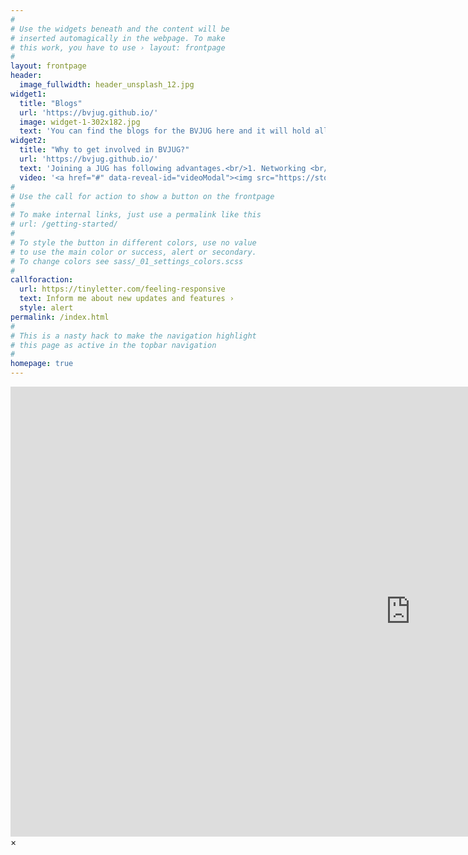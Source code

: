 ```yaml
---
#
# Use the widgets beneath and the content will be
# inserted automagically in the webpage. To make
# this work, you have to use › layout: frontpage
#
layout: frontpage
header:
  image_fullwidth: header_unsplash_12.jpg
widget1:
  title: "Blogs"
  url: 'https://bvjug.github.io/'
  image: widget-1-302x182.jpg
  text: 'You can find the blogs for the BVJUG here and it will hold all the information about the past events and some interesting articles by the admins and users'
widget2:
  title: "Why to get involved in BVJUG?"
  url: 'https://bvjug.github.io/'
  text: 'Joining a JUG has following advantages.<br/>1. Networking <br/>2. Staying up to date with Java.<br/>3. Interesting Presentations.<br/>'
  video: '<a href="#" data-reveal-id="videoModal"><img src="https://storage.googleapis.com/gweb-uniblog-publish-prod/images/YouTube.max-2800x2800.png" width="220" height="170" alt style="height:170px; width:220px; "/></a>'
#
# Use the call for action to show a button on the frontpage
#
# To make internal links, just use a permalink like this
# url: /getting-started/
#
# To style the button in different colors, use no value
# to use the main color or success, alert or secondary.
# To change colors see sass/_01_settings_colors.scss
#
callforaction:
  url: https://tinyletter.com/feeling-responsive
  text: Inform me about new updates and features ›
  style: alert
permalink: /index.html
#
# This is a nasty hack to make the navigation highlight
# this page as active in the topbar navigation
#
homepage: true
---
```


<div id="videoModal" class="reveal-modal large" data-reveal="">
  <div class="flex-video widescreen vimeo" style="display: block;">
    <iframe width="1280" height="720" src="https://www.youtube.com/embed/_ijM31HTodE?start=62" frameborder="0" allowfullscreen></iframe>
  </div>
  <a class="close-reveal-modal">&#215;</a>
</div>
